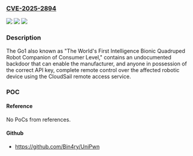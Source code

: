 ### [CVE-2025-2894](https://cve.mitre.org/cgi-bin/cvename.cgi?name=CVE-2025-2894)
![](https://img.shields.io/static/v1?label=Product&message=Go1&color=blue)
![](https://img.shields.io/static/v1?label=Version&message=2022_05_11_e0d0e617%20&color=brightgreen)
![](https://img.shields.io/static/v1?label=Vulnerability&message=CWE-912%3A%20Hidden%20Functionality&color=brightgreen)

### Description

The Go1 also known as "The World's First Intelligence Bionic Quadruped Robot Companion of Consumer Level," contains an undocumented backdoor that can enable the manufacturer, and anyone in possession of the correct API key, complete remote control over the affected robotic device using the CloudSail remote access service.

### POC

#### Reference
No PoCs from references.

#### Github
- https://github.com/Bin4ry/UniPwn

